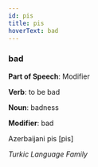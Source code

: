 ```yaml
---
id: pis
title: pis
hoverText: bad
---
```


### bad

**Part of Speech**: Modifier

**Verb**: to be bad

**Noun**: badness

**Modifier**: bad

Azerbaijani pis [pis]

*Turkic Language Family*